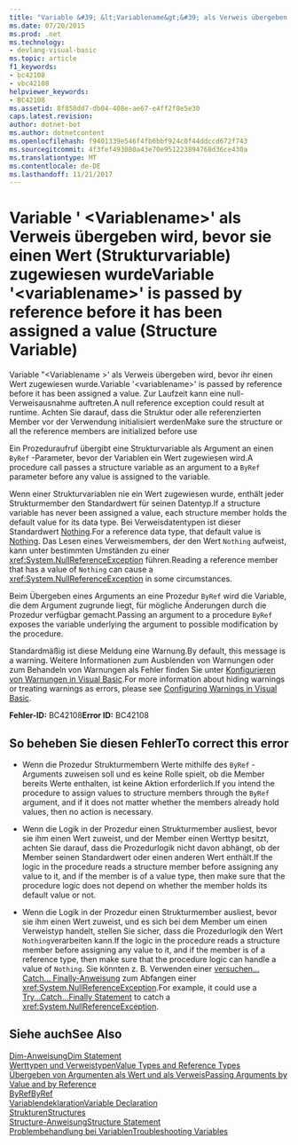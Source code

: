 ```yaml
---
title: "Variable &#39; &lt;Variablename&gt;&#39; als Verweis übergeben wird, bevor sie einen Wert (Strukturvariable) zugewiesen wurde"
ms.date: 07/20/2015
ms.prod: .net
ms.technology:
- devlang-visual-basic
ms.topic: article
f1_keywords:
- bc42108
- vbc42108
helpviewer_keywords:
- BC42108
ms.assetid: 8f858dd7-db04-408e-ae67-e4ff2f0e5e30
caps.latest.revision: 
author: dotnet-bot
ms.author: dotnetcontent
ms.openlocfilehash: f9401339e546f4fb6bbf924c0f44ddccd672f743
ms.sourcegitcommit: 4f3fef493080a43e70e951223894768d36ce430a
ms.translationtype: MT
ms.contentlocale: de-DE
ms.lasthandoff: 11/21/2017
---
```

# <a name="variable-39ltvariablenamegt39-is-passed-by-reference-before-it-has-been-assigned-a-value-structure-variable"></a><span data-ttu-id="29c25-102">Variable &#39; &lt;Variablename&gt;&#39; als Verweis übergeben wird, bevor sie einen Wert (Strukturvariable) zugewiesen wurde</span><span class="sxs-lookup"><span data-stu-id="29c25-102">Variable &#39;&lt;variablename&gt;&#39; is passed by reference before it has been assigned a value (Structure Variable)</span></span>
<span data-ttu-id="29c25-103">Variable "\<Variablename >' als Verweis übergeben wird, bevor ihr einen Wert zugewiesen wurde.</span><span class="sxs-lookup"><span data-stu-id="29c25-103">Variable '\<variablename>' is passed by reference before it has been assigned a value.</span></span> <span data-ttu-id="29c25-104">Zur Laufzeit kann eine null-Verweisausnahme auftreten.</span><span class="sxs-lookup"><span data-stu-id="29c25-104">A null reference exception could result at runtime.</span></span> <span data-ttu-id="29c25-105">Achten Sie darauf, dass die Struktur oder alle referenzierten Member vor der Verwendung initialisiert werden</span><span class="sxs-lookup"><span data-stu-id="29c25-105">Make sure the structure or all the reference members are initialized before use</span></span>  
  
 <span data-ttu-id="29c25-106">Ein Prozeduraufruf übergibt eine Strukturvariable als Argument an einen `ByRef` -Parameter, bevor der Variablen ein Wert zugewiesen wird.</span><span class="sxs-lookup"><span data-stu-id="29c25-106">A procedure call passes a structure variable as an argument to a `ByRef` parameter before any value is assigned to the variable.</span></span>  
  
 <span data-ttu-id="29c25-107">Wenn einer Strukturvariablen nie ein Wert zugewiesen wurde, enthält jeder Strukturmember den Standardwert für seinen Datentyp.</span><span class="sxs-lookup"><span data-stu-id="29c25-107">If a structure variable has never been assigned a value, each structure member holds the default value for its data type.</span></span> <span data-ttu-id="29c25-108">Bei Verweisdatentypen ist dieser Standardwert [Nothing](../../visual-basic/language-reference/nothing.md).</span><span class="sxs-lookup"><span data-stu-id="29c25-108">For a reference data type, that default value is [Nothing](../../visual-basic/language-reference/nothing.md).</span></span> <span data-ttu-id="29c25-109">Das Lesen eines Verweismembers, der den Wert `Nothing` aufweist, kann unter bestimmten Umständen zu einer <xref:System.NullReferenceException> führen.</span><span class="sxs-lookup"><span data-stu-id="29c25-109">Reading a reference member that has a value of `Nothing` can cause a <xref:System.NullReferenceException> in some circumstances.</span></span>  
  
 <span data-ttu-id="29c25-110">Beim Übergeben eines Arguments an eine Prozedur `ByRef` wird die Variable, die dem Argument zugrunde liegt, für mögliche Änderungen durch die Prozedur verfügbar gemacht.</span><span class="sxs-lookup"><span data-stu-id="29c25-110">Passing an argument to a procedure `ByRef` exposes the variable underlying the argument to possible modification by the procedure.</span></span>  
  
 <span data-ttu-id="29c25-111">Standardmäßig ist diese Meldung eine Warnung.</span><span class="sxs-lookup"><span data-stu-id="29c25-111">By default, this message is a warning.</span></span> <span data-ttu-id="29c25-112">Weitere Informationen zum Ausblenden von Warnungen oder zum Behandeln von Warnungen als Fehler finden Sie unter [Konfigurieren von Warnungen in Visual Basic](/visualstudio/ide/configuring-warnings-in-visual-basic).</span><span class="sxs-lookup"><span data-stu-id="29c25-112">For more information about hiding warnings or treating warnings as errors, please see [Configuring Warnings in Visual Basic](/visualstudio/ide/configuring-warnings-in-visual-basic).</span></span>  
  
 <span data-ttu-id="29c25-113">**Fehler-ID:** BC42108</span><span class="sxs-lookup"><span data-stu-id="29c25-113">**Error ID:** BC42108</span></span>  
  
## <a name="to-correct-this-error"></a><span data-ttu-id="29c25-114">So beheben Sie diesen Fehler</span><span class="sxs-lookup"><span data-stu-id="29c25-114">To correct this error</span></span>  
  
-   <span data-ttu-id="29c25-115">Wenn die Prozedur Strukturmembern Werte mithilfe des `ByRef` -Arguments zuweisen soll und es keine Rolle spielt, ob die Member bereits Werte enthalten, ist keine Aktion erforderlich.</span><span class="sxs-lookup"><span data-stu-id="29c25-115">If you intend the procedure to assign values to structure members through the `ByRef` argument, and if it does not matter whether the members already hold values, then no action is necessary.</span></span>  
  
-   <span data-ttu-id="29c25-116">Wenn die Logik in der Prozedur einen Strukturmember ausliest, bevor sie ihm einen Wert zuweist, und der Member einen Werttyp besitzt, achten Sie darauf, dass die Prozedurlogik nicht davon abhängt, ob der Member seinen Standardwert oder einen anderen Wert enthält.</span><span class="sxs-lookup"><span data-stu-id="29c25-116">If the logic in the procedure reads a structure member before assigning any value to it, and if the member is of a value type, then make sure that the procedure logic does not depend on whether the member holds its default value or not.</span></span>  
  
-   <span data-ttu-id="29c25-117">Wenn die Logik in der Prozedur einen Strukturmember ausliest, bevor sie ihm einen Wert zuweist, und es sich bei dem Member um einen Verweistyp handelt, stellen Sie sicher, dass die Prozedurlogik den Wert `Nothing`verarbeiten kann.</span><span class="sxs-lookup"><span data-stu-id="29c25-117">If the logic in the procedure reads a structure member before assigning any value to it, and if the member is of a reference type, then make sure that the procedure logic can handle a value of `Nothing`.</span></span> <span data-ttu-id="29c25-118">Sie könnten z. B. Verwenden einer [versuchen... Catch... Finally-Anweisung](../../visual-basic/language-reference/statements/try-catch-finally-statement.md) zum Abfangen einer <xref:System.NullReferenceException>.</span><span class="sxs-lookup"><span data-stu-id="29c25-118">For example, it could use a [Try...Catch...Finally Statement](../../visual-basic/language-reference/statements/try-catch-finally-statement.md) to catch a <xref:System.NullReferenceException>.</span></span>  
  
## <a name="see-also"></a><span data-ttu-id="29c25-119">Siehe auch</span><span class="sxs-lookup"><span data-stu-id="29c25-119">See Also</span></span>  
 [<span data-ttu-id="29c25-120">Dim-Anweisung</span><span class="sxs-lookup"><span data-stu-id="29c25-120">Dim Statement</span></span>](../../visual-basic/language-reference/statements/dim-statement.md)  
 [<span data-ttu-id="29c25-121">Werttypen und Verweistypen</span><span class="sxs-lookup"><span data-stu-id="29c25-121">Value Types and Reference Types</span></span>](../../visual-basic/programming-guide/language-features/data-types/value-types-and-reference-types.md)  
 [<span data-ttu-id="29c25-122">Übergeben von Argumenten als Wert und als Verweis</span><span class="sxs-lookup"><span data-stu-id="29c25-122">Passing Arguments by Value and by Reference</span></span>](../../visual-basic/programming-guide/language-features/procedures/passing-arguments-by-value-and-by-reference.md)  
 [<span data-ttu-id="29c25-123">ByRef</span><span class="sxs-lookup"><span data-stu-id="29c25-123">ByRef</span></span>](../../visual-basic/language-reference/modifiers/byref.md)  
 [<span data-ttu-id="29c25-124">Variablendeklaration</span><span class="sxs-lookup"><span data-stu-id="29c25-124">Variable Declaration</span></span>](../../visual-basic/programming-guide/language-features/variables/variable-declaration.md)  
 [<span data-ttu-id="29c25-125">Strukturen</span><span class="sxs-lookup"><span data-stu-id="29c25-125">Structures</span></span>](../../visual-basic/programming-guide/language-features/data-types/structures.md)  
 [<span data-ttu-id="29c25-126">Structure-Anweisung</span><span class="sxs-lookup"><span data-stu-id="29c25-126">Structure Statement</span></span>](../../visual-basic/language-reference/statements/structure-statement.md)  
 [<span data-ttu-id="29c25-127">Problembehandlung bei Variablen</span><span class="sxs-lookup"><span data-stu-id="29c25-127">Troubleshooting Variables</span></span>](../../visual-basic/programming-guide/language-features/variables/troubleshooting-variables.md)
